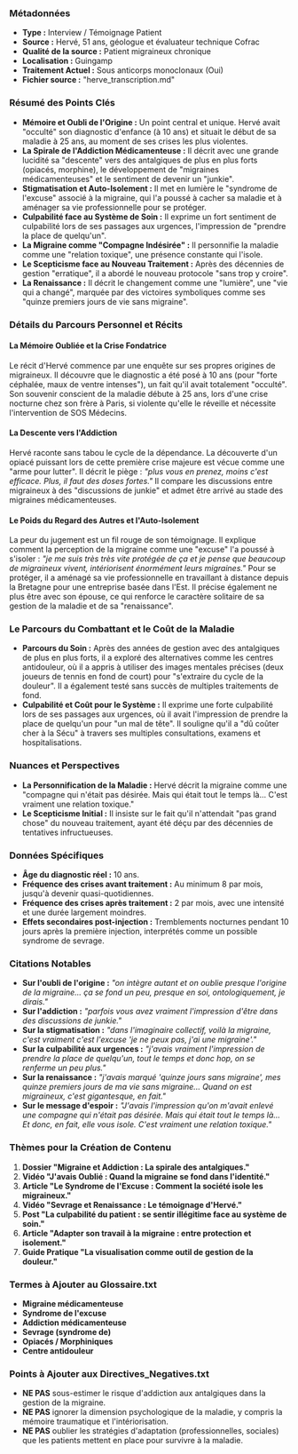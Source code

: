 ### Métadonnées

- **Type :** Interview / Témoignage Patient
- **Source :** Hervé, 51 ans, géologue et évaluateur technique Cofrac
- **Qualité de la source :** Patient migraineux chronique
- **Localisation :** Guingamp
- **Traitement Actuel :** Sous anticorps monoclonaux (Oui)
- **Fichier source :** "herve_transcription.md"

### Résumé des Points Clés

- **Mémoire et Oubli de l'Origine :** Un point central et unique. Hervé avait "occulté" son diagnostic d'enfance (à 10 ans) et situait le début de sa maladie à 25 ans, au moment de ses crises les plus violentes.
- **La Spirale de l'Addiction Médicamenteuse :** Il décrit avec une grande lucidité sa "descente" vers des antalgiques de plus en plus forts (opiacés, morphine), le développement de "migraines médicamenteuses" et le sentiment de devenir un "junkie".
- **Stigmatisation et Auto-Isolement :** Il met en lumière le "syndrome de l'excuse" associé à la migraine, qui l'a poussé à cacher sa maladie et à aménager sa vie professionnelle pour se protéger.
- **Culpabilité face au Système de Soin :** Il exprime un fort sentiment de culpabilité lors de ses passages aux urgences, l'impression de "prendre la place de quelqu'un".
- **La Migraine comme "Compagne Indésirée" :** Il personnifie la maladie comme une "relation toxique", une présence constante qui l'isole.
- **Le Scepticisme face au Nouveau Traitement :** Après des décennies de gestion "erratique", il a abordé le nouveau protocole "sans trop y croire".
- **La Renaissance :** Il décrit le changement comme une "lumière", une "vie qui a changé", marquée par des victoires symboliques comme ses "quinze premiers jours de vie sans migraine".

### Détails du Parcours Personnel et Récits

#### La Mémoire Oubliée et la Crise Fondatrice

Le récit d'Hervé commence par une enquête sur ses propres origines de migraineux. Il découvre que le diagnostic a été posé à 10 ans (pour "forte céphalée, maux de ventre intenses"), un fait qu'il avait totalement "occulté". Son souvenir conscient de la maladie débute à 25 ans, lors d'une crise nocturne chez son frère à Paris, si violente qu'elle le réveille et nécessite l'intervention de SOS Médecins.

#### La Descente vers l'Addiction

Hervé raconte sans tabou le cycle de la dépendance. La découverte d'un opiacé puissant lors de cette première crise majeure est vécue comme une "arme pour lutter". Il décrit le piège : _"plus vous en prenez, moins c'est efficace. Plus, il faut des doses fortes."_ Il compare les discussions entre migraineux à des "discussions de junkie" et admet être arrivé au stade des migraines médicamenteuses.

#### Le Poids du Regard des Autres et l'Auto-Isolement

La peur du jugement est un fil rouge de son témoignage. Il explique comment la perception de la migraine comme une "excuse" l'a poussé à s'isoler : _"je me suis très très vite protégée de ça et je pense que beaucoup de migraineux vivent, intériorisent énormément leurs migraines."_ Pour se protéger, il a aménagé sa vie professionnelle en travaillant à distance depuis la Bretagne pour une entreprise basée dans l'Est. Il précise également ne plus être avec son épouse, ce qui renforce le caractère solitaire de sa gestion de la maladie et de sa "renaissance".

### Le Parcours du Combattant et le Coût de la Maladie

- **Parcours du Soin :** Après des années de gestion avec des antalgiques de plus en plus forts, il a exploré des alternatives comme les centres antidouleur, où il a appris à utiliser des images mentales précises (deux joueurs de tennis en fond de court) pour "s'extraire du cycle de la douleur". Il a également testé sans succès de multiples traitements de fond.
- **Culpabilité et Coût pour le Système :** Il exprime une forte culpabilité lors de ses passages aux urgences, où il avait l'impression de prendre la place de quelqu'un pour "un mal de tête". Il souligne qu'il a "dû coûter cher à la Sécu" à travers ses multiples consultations, examens et hospitalisations.

### Nuances et Perspectives

- **La Personnification de la Maladie :** Hervé décrit la migraine comme une "compagne qui n'était pas désirée. Mais qui était tout le temps là... C'est vraiment une relation toxique."
- **Le Scepticisme Initial :** Il insiste sur le fait qu'il n'attendait "pas grand chose" du nouveau traitement, ayant été déçu par des décennies de tentatives infructueuses.

### Données Spécifiques

- **Âge du diagnostic réel :** 10 ans.
- **Fréquence des crises avant traitement :** Au minimum 8 par mois, jusqu'à devenir quasi-quotidiennes.
- **Fréquence des crises après traitement :** 2 par mois, avec une intensité et une durée largement moindres.
- **Effets secondaires post-injection :** Tremblements nocturnes pendant 10 jours après la première injection, interprétés comme un possible syndrome de sevrage.

### Citations Notables

- **Sur l'oubli de l'origine :** _"on intègre autant et on oublie presque l'origine de la migraine... ça se fond un peu, presque en soi, ontologiquement, je dirais."_
- **Sur l'addiction :** _"parfois vous avez vraiment l'impression d'être dans des discussions de junkie."_
- **Sur la stigmatisation :** _"dans l'imaginaire collectif, voilà la migraine, c'est vraiment c'est l'excuse 'je ne peux pas, j'ai une migraine'."_
- **Sur la culpabilité aux urgences :** _"j'avais vraiment l'impression de prendre la place de quelqu'un, tout le temps et donc hop, on se renferme un peu plus."_
- **Sur la renaissance :** _"j'avais marqué 'quinze jours sans migraine', mes quinze premiers jours de ma vie sans migraine... Quand on est migraineux, c'est gigantesque, en fait."_
- **Sur le message d'espoir :** _"J'avais l'impression qu'on m'avait enlevé une compagne qui n'était pas désirée. Mais qui était tout le temps là... Et donc, en fait, elle vous isole. C'est vraiment une relation toxique."_

### Thèmes pour la Création de Contenu

1. **Dossier "Migraine et Addiction : La spirale des antalgiques."**
2. **Vidéo "J'avais Oublié : Quand la migraine se fond dans l'identité."**
3. **Article "Le Syndrome de l'Excuse : Comment la société isole les migraineux."**
4. **Vidéo "Sevrage et Renaissance : Le témoignage d'Hervé."**
5. **Post "La culpabilité du patient : se sentir illégitime face au système de soin."**
6. **Article "Adapter son travail à la migraine : entre protection et isolement."**
7. **Guide Pratique "La visualisation comme outil de gestion de la douleur."**

### Termes à Ajouter au Glossaire.txt

- **Migraine médicamenteuse**
- **Syndrome de l'excuse**
- **Addiction médicamenteuse**
- **Sevrage (syndrome de)**
- **Opiacés / Morphiniques**
- **Centre antidouleur**

### Points à Ajouter aux Directives_Negatives.txt

- **NE PAS** sous-estimer le risque d'addiction aux antalgiques dans la gestion de la migraine.
- **NE PAS** ignorer la dimension psychologique de la maladie, y compris la mémoire traumatique et l'intériorisation.
- **NE PAS** oublier les stratégies d'adaptation (professionnelles, sociales) que les patients mettent en place pour survivre à la maladie.
